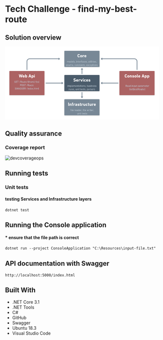 # Tech Challenge - find-my-best-route

## Solution overview

![overview](Resources/overview.png)

## Quality assurance

### Coverage report

![devcoverageops](Resources/Img/coverageapi1.png)

## Running tests

### Unit tests 
#### testing Services and Infrastructure layers

```
dotnet test
```

## Running the Console application
#### * ensure that the file path is correct

```
dotnet run --project ConsoleApplication "C:\Resources\input-file.txt"
```

## API documentation with Swagger

```
http://localhost:5000/index.html
```

## Built With

* .NET Core 3.1
* .NET Tools
* C#
* GitHub
* Swagger
* Ubuntu 18.3
* Visual Studio Code